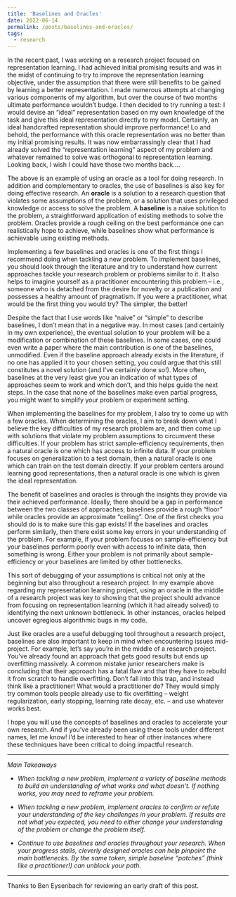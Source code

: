 ```yaml
---
title: 'Baselines and Oracles'
date: 2022-06-14
permalink: /posts/baselines-and-oracles/
tags:
  - research
---
```


In the recent past, I was working on a research project focused on representation learning. I had achieved initial promising results and was in the midst of continuing to try to improve the representation learning objective, under the assumption that there were still benefits to be gained by learning a better representation. I made numerous attempts at changing various components of my algorithm, but over the course of two months ultimate performance wouldn’t budge. I then decided to try running a test: I would devise an “ideal” representation based on my own knowledge of the task and give this ideal representation directly to my model. Certainly, an ideal handcrafted representation should improve performance! Lo and behold, the performance with this oracle representation was no better than my initial promising results. It was now embarrassingly clear that I had already solved the “representation learning” aspect of my problem and whatever remained to solve was orthogonal to representation learning. Looking back, I wish I could have those two months back....

The above is an example of using an oracle as a tool for doing research. In addition and complementary to oracles, the use of baselines is also key for doing effective research. An **oracle** is a solution to a research question that violates some assumptions of the problem, or a solution that uses privileged knowledge or access to solve the problem. A **baseline** is a naive solution to the problem, a straightforward application of existing methods to solve the problem. Oracles provide a rough ceiling on the best performance one can realistically hope to achieve, while baselines show what performance is achievable using existing methods.

Implementing a few baselines and oracles is one of the first things I recommend doing when tackling a new problem. To implement baselines, you should look through the literature and try to understand how current approaches tackle your research problem or problems similar to it. It also helps to imagine yourself as a practitioner encountering this problem – i.e., someone who is detached from the desire for novelty or a publication and possesses a healthy amount of pragmatism. If you were a practitioner, what would be the first thing you would try? The simpler, the better!

Despite the fact that I use words like “naive” or “simple” to describe baselines, I don’t mean that in a negative way. In most cases (and certainly in my own experience), the eventual solution to your problem will be a modification or combination of these baselines. In some cases, one could even write a paper where the main contribution is one of the baselines, unmodified. Even if the baseline approach already exists in the literature, if no one has applied it to your chosen setting, you could argue that this still constitutes a novel solution (and I’ve certainly done so!). More often, baselines at the very least give you an indication of what types of approaches seem to work and which don’t, and this helps guide the next steps. In the case that none of the baselines make even partial progress, you might want to simplify your problem or experiment setting.

When implementing the baselines for my problem, I also try to come up with a few oracles. When determining the oracles, I aim to break down what I believe the key difficulties of my research problem are, and then come up with solutions that violate my problem assumptions to circumvent these difficulties. If your problem has strict sample-efficiency requirements, then a natural oracle is one which has access to infinite data. If your problem focuses on generalization to a test domain, then a natural oracle is one which can train on the test domain directly. If your problem centers around learning good representations, then a natural oracle is one which is given the ideal representation.

The benefit of baselines and oracles is through the insights they provide via their achieved performance. Ideally, there should be a gap in performance between the two classes of approaches; baselines provide a rough “floor” while oracles provide an approximate “ceiling”. One of the first checks you should do is to make sure this gap exists! If the baselines and oracles perform similarly, then there exist some key errors in your understanding of the problem. For example, if your problem focuses on sample-efficiency but your baselines perform poorly even with access to infinite data, then something is wrong. Either your problem is not primarily about sample-efficiency or your baselines are limited by other bottlenecks. 

This sort of debugging of your assumptions is critical not only at the beginning but also throughout a research project. In my example above regarding my representation learning project, using an oracle in the middle of a research project was key to showing that the project should advance from focusing on representation learning (which it had already solved) to identifying the next unknown bottleneck. In other instances, oracles helped uncover egregious algorithmic bugs in my code. 

Just like oracles are a useful debugging tool throughout a research project, baselines are also important to keep in mind when encountering issues mid-project. For example, let’s say you’re in the middle of a research project. You’ve already found an approach that gets good results but ends up overfitting massively. A common mistake junior researchers make is concluding that their approach has a fatal flaw and that they have to rebuild it from scratch to handle overfitting. Don’t fall into this trap, and instead think like a practitioner! What would a practitioner do? They would simply try common tools people already use to fix overfitting – weight regularization, early stopping, learning rate decay, etc. – and use whatever works best. 

I hope you will use the concepts of baselines and oracles to accelerate your own research. And if you’ve already been using these tools under different names, let me know! I’d be interested to hear of other instances where these techniques have been critical to doing impactful research.

***

*Main Takeaways*

- *When tackling a new problem, implement a variety of baseline methods to build an understanding of what works and what doesn’t. If nothing works, you may need to reframe your problem.*

- *When tackling a new problem, implement oracles to confirm or refute your understanding of the key challenges in your problem. If results are not what you expected, you need to either change your understanding of the problem or change the problem itself.*

- *Continue to use baselines and oracles throughout your research. When your progress stalls, cleverly designed oracles can help pinpoint the main bottlenecks. By the same token, simple baseline “patches” (think like a practitioner!) can unblock your path.*

***

Thanks to Ben Eysenbach for reviewing an early draft of this post.

